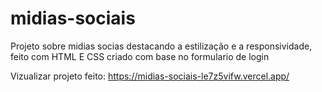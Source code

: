 # midias-sociais
Projeto sobre midias socias destacando a estilização e a responsividade,
feito com HTML E CSS criado com base no formulario de login

Vizualizar projeto feito: https://midias-sociais-le7z5vifw.vercel.app/
